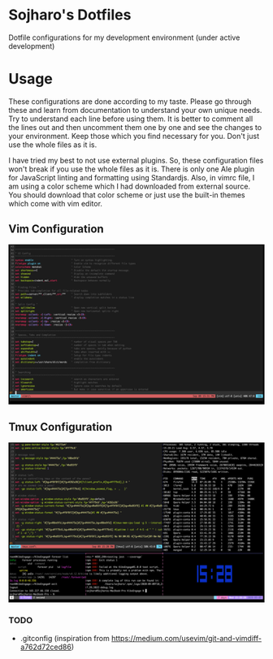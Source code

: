 # Sojharo's Dotfiles
Dotfile configurations for my development environment (under active development)

# Usage
These configurations are done according to my taste. Please go through these and learn from documentation to
understand your own unique needs. Try to understand each line before using them. It is better to comment all
the lines out and then uncomment them one by one and see the changes to your environment. Keep those which you
find necessary for you. Don't just use the whole files as it is.

I have tried my best to not use external plugins. So, these configuration files won't break if you use the 
whole files as it is. There is only one Ale plugin for JavaScript linting and formatting using Standardjs. 
Also, in vimrc file, I am using a color scheme which I had downloaded from external source. You should 
download that color scheme or just use the built-in themes which come with vim editor.

## Vim Configuration

![img](https://github.com/sojharo/dotfiles/blob/master/docs/vim.png)

## Tmux Configuration

![img](https://github.com/sojharo/dotfiles/blob/master/docs/tmux.png)

### TODO

- .gitconfig (inspiration from https://medium.com/usevim/git-and-vimdiff-a762d72ced86)
